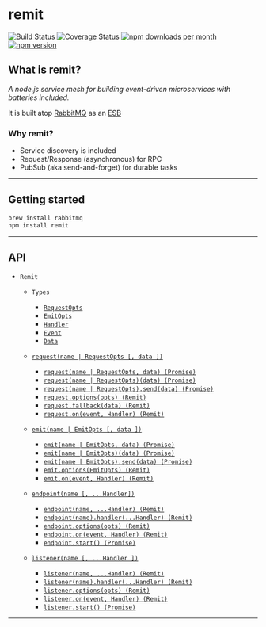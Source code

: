 # remit

[![Build Status](https://travis-ci.org/jpwilliams/remit.svg?branch=master)](https://travis-ci.org/jpwilliams/remit) [![Coverage Status](https://coveralls.io/repos/github/jpwilliams/remit/badge.svg?branch=master)](https://coveralls.io/github/jpwilliams/remit?branch=v2) [![npm downloads per month](https://img.shields.io/npm/dm/remit.svg)](https://www.npmjs.com/package/remit) [![npm version](https://img.shields.io/npm/v/remit.svg)](https://www.npmjs.com/package/remit)

## What is remit?

*A node.js service mesh for building event-driven microservices with batteries included.*

It is built atop [RabbitMQ](http://www.rabbitmq.com) as an [ESB](https://en.wikipedia.org/wiki/Enterprise_service_bus)

### Why remit?
- Service discovery is included
- Request/Response (asynchronous) for RPC
- PubSub (aka send-and-forget) for durable tasks

---

## Getting started
``` sh
brew install rabbitmq
npm install remit
```

---

## API

- `Remit`
  - `Types`
    - [`RequestOpts`]()
    - [`EmitOpts`]()
    - [`Handler`]()
    - [`Event`]()
    - [`Data`]()
  
  - [`request(name | RequestOpts [, data ])`](#request)
    - [`request(name | RequestOpts, data) (Promise)`](#request_curry)
    - [`request(name | RequestOpts)(data) (Promise)`](#request_curry)
    - [`request(name | RequestOpts).send(data) (Promise)`](#request_send)
    - [`request.options(opts) (Remit)`](#request_options)
    - [`request.fallback(data) (Remit)`](#request_fallback)
    - [`request.on(event, Handler) (Remit)`]()

  - [`emit(name | EmitOpts [, data ])`](#emit)
    - [`emit(name | EmitOpts, data) (Promise)`](#emit_invoke)
    - [`emit(name | EmitOpts)(data) (Promise)`](#emit_curry)
    - [`emit(name | EmitOpts).send(data) (Promise)`](#emit_send)
    - [`emit.options(EmitOpts) (Remit)`](#emit_options)
    - [`emit.on(event, Handler) (Remit)`]()

  - [`endpoint(name [, ...Handler])`](#endpoint)
    - [`endpoint(name, ...Handler) (Remit)`](#endpoint_invoke)
    - [`endpoint(name).handler(...Handler) (Remit)`](#endpoint_handle)
    - [`endpoint.options(opts) (Remit)`](#endpoint_options)
    - [`endpoint.on(event, Handler) (Remit)`]()
    - [`endpoint.start() (Promise)`](#endpoint_start)

  - [`listener(name [, ...Handler ])`](#listener)
    - [`listener(name, ...Handler) (Remit)`](#listener_invoke)
    - [`listener(name).handler(...Handler) (Remit)`](#listener_invoke)
    - [`listener.options(opts) (Remit)`](#listener_options)
    - [`listener.on(event, Handler) (Remit)`]()
    - [`listener.start() (Promise)`](#listener_start)
---
